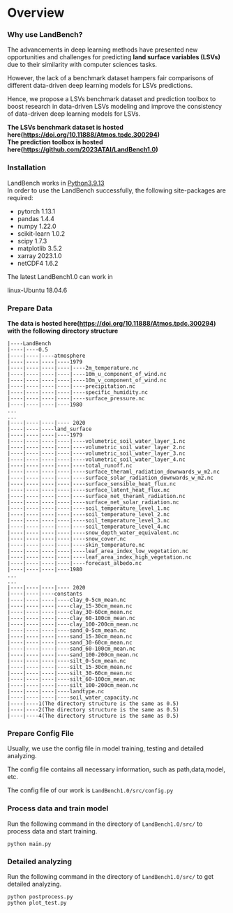 # Overview

### Why use LandBench?

The advancements in deep learning methods have presented new opportunities and challenges for predicting **land surface variables (LSVs)** due to their similarity with computer sciences tasks.

However, the lack of a benchmark dataset hampers fair comparisons of different data-driven deep learning models for LSVs predictions. 

Hence, we propose a LSVs benchmark dataset and prediction toolbox to boost research in data-driven LSVs modeling and improve the consistency of data-driven deep learning models for LSVs.

**The LSVs benchmark dataset is hosted here(https://doi.org/10.11888/Atmos.tpdc.300294)**<br>
**The prediction toolbox is hosted here(https://github.com/2023ATAI/LandBench1.0)**

### Installation

LandBench works in [Python3.9.13](https://www.python.org/downloads/)<br>
In order to use the LandBench successfully, the following site-packages are required:

- pytorch 1.13.1
- pandas 1.4.4
- numpy 1.22.0
- scikit-learn 1.0.2
- scipy 1.7.3
- matplotlib 3.5.2
- xarray 2023.1.0
- netCDF4 1.6.2


The latest LandBench1.0 can work in 

linux-Ubuntu 18.04.6

### Prepare Data

**The data is hosted here(https://doi.org/10.11888/Atmos.tpdc.300294) with the following directory structure**<br>

```
|----LandBench
|----|----0.5
|----|----|----atmosphere
|----|----|----|----1979
|----|----|----|----|----2m_temperature.nc
|----|----|----|----|----10m_u_component_of_wind.nc
|----|----|----|----|----10m_v_component_of_wind.nc
|----|----|----|----|----precipitation.nc
|----|----|----|----|----specific_humidity.nc
|----|----|----|----|----surface_pressure.nc
|----|----|----|----1980
...
...
|----|----|----|---- 2020
|----|----|----land_surface
|----|----|----|----1979
|----|----|----|----|----volumetric_soil_water_layer_1.nc
|----|----|----|----|----volumetric_soil_water_layer_2.nc
|----|----|----|----|----volumetric_soil_water_layer_3.nc
|----|----|----|----|----volumetric_soil_water_layer_4.nc
|----|----|----|----|----total_runoff.nc
|----|----|----|----|----surface_theraml_radiation_downwards_w_m2.nc
|----|----|----|----|----surface_solar_radiation_downwards_w_m2.nc
|----|----|----|----|----surface_sensible_heat_flux.nc
|----|----|----|----|----surface_latent_heat_flux.nc
|----|----|----|----|----surface_net_theraml_radiation.nc
|----|----|----|----|----surface_net_solar_radiation.nc
|----|----|----|----|----soil_temperature_level_1.nc
|----|----|----|----|----soil_temperature_level_2.nc
|----|----|----|----|----soil_temperature_level_3.nc
|----|----|----|----|----soil_temperature_level_4.nc
|----|----|----|----|----snow_depth_water_equivalent.nc
|----|----|----|----|----snow_cover.nc
|----|----|----|----|----skin_temperature.nc
|----|----|----|----|----leaf_area_index_low_vegetation.nc
|----|----|----|----|----leaf_area_index_high_vegetation.nc
|----|----|----|----|----forecast_albedo.nc
|----|----|----|----1980
...
...
|----|----|----|---- 2020
|----|----|----constants
|----|----|----|----clay_0-5cm_mean.nc
|----|----|----|----clay_15-30cm_mean.nc
|----|----|----|----clay_30-60cm_mean.nc
|----|----|----|----clay_60-100cm_mean.nc
|----|----|----|----clay_100-200cm_mean.nc
|----|----|----|----sand_0-5cm_mean.nc
|----|----|----|----sand_15-30cm_mean.nc
|----|----|----|----sand_30-60cm_mean.nc
|----|----|----|----sand_60-100cm_mean.nc
|----|----|----|----sand_100-200cm_mean.nc
|----|----|----|----silt_0-5cm_mean.nc
|----|----|----|----silt_15-30cm_mean.nc
|----|----|----|----silt_30-60cm_mean.nc
|----|----|----|----silt_60-100cm_mean.nc
|----|----|----|----silt_100-200cm_mean.nc
|----|----|----|----landtype.nc
|----|----|----|----soil_water_capacity.nc
|----|----1(The directory structure is the same as 0.5)
|----|----2(The directory structure is the same as 0.5)
|----|----4(The directory structure is the same as 0.5)
```

### Prepare Config File

Usually, we use the config file in model training, testing and detailed analyzing.

The config file contains all necessary information, such as path,data,model, etc.

The config file of our work is `LandBench1.0/src/config.py`

### Process data and train model

Run the following command in the directory of `LandBench1.0/src/` to process data and start training.

```
python main.py 
```

### Detailed analyzing

Run the following command in the directory of `LandBench1.0/src/` to get detailed analyzing.

```
python postprocess.py 
python plot_test.py 
```
